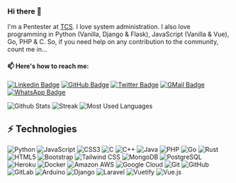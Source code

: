 ### Hi there 👋
I'm a Pentester at [TCS](https://www.tcs.com). I love system administration. I also love programming in Python (Vanilla, Django & Flask), JavaScript (Vanilla & Vue), Go, PHP & C. So, if you need help on any contribution to the community, count me in...

#### 📫 Here's how to reach me: 
[![Linkedin Badge](https://img.shields.io/badge/LinkedIn-BalaKrishna--prasad-0077B5?style=for-the-badge&logo=linkedin&logoColor=white&link=https://www.linkedin.com/in/balakrishna-prasad/)](https://www.linkedin.com/in/balakrishna-prasad/) 
[![GitHub Badge](https://img.shields.io/badge/GitHub-aayush420-100000?style=for-the-badge&logo=github&logoColor=white&link=https://github.com/aayush420)](https://github.com/aayush420)
[![Twitter Badge](https://img.shields.io/badge/Twitter-thisis420-1DA1F2?style=for-the-badge&logo=twitter&logoColor=white&link=https://twitter.com/thisis420)](https://twitter.com/thisis420)
[![GMail Badge](https://img.shields.io/badge/Gmail-balkripra.1996@gmail.com-D14836?style=for-the-badge&logo=gmail&logoColor=white&link=mailto:balkripra.1996@gmail.com)](mailto:balkripra.1996@gmail.com)
[![WhatsApp Badge](https://img.shields.io/badge/WhatsApp-+91--9492759420-25D366?style=for-the-badge&logo=whatsapp&logoColor=white&link=tel:+919492759420)](tel:+919492759420)

![Github Stats](https://github-readme-stats.vercel.app/api?username=aayush420&count_private=true&show_icons=true)
![Streak](https://github-readme-streak-stats.herokuapp.com/?user=aayush420)
![Most Used Languages](https://github-readme-stats.vercel.app/api/top-langs/?username=aayush420)

## ⚡ Technologies
![Python](https://img.shields.io/badge/Python-3776AB?style=for-the-badge&logo=python&logoColor=white)
![JavaScript](https://img.shields.io/badge/JavaScript-323330?style=for-the-badge&logo=javascript&logoColor=F7DF1E)
![CSS3](https://img.shields.io/badge/CSS3-1572B6?style=for-the-badge&logo=css3&logoColor=white)
![C](https://img.shields.io/badge/C-00599C?style=for-the-badge&logo=c&logoColor=white)
![C++](https://img.shields.io/badge/C%2B%2B-00599C?style=for-the-badge&logo=c%2B%2B&logoColor=white)
![Java](https://img.shields.io/badge/Java-ED8B00?style=for-the-badge&logo=java&logoColor=white)
![PHP](https://img.shields.io/badge/PHP-777BB4?style=for-the-badge&logo=php&logoColor=white)
![Go](https://img.shields.io/badge/Go-00ADD8?style=for-the-badge&logo=go&logoColor=white)
![Rust](https://img.shields.io/badge/Rust-black?style=for-the-badge&logo=rust&logoColor=#E57324)
![HTML5](https://img.shields.io/badge/HTML5-E34F26?style=for-the-badge&logo=html5&logoColor=white)
![Bootstrap](https://img.shields.io/badge/Bootstrap-563D7C?style=for-the-badge&logo=bootstrap&logoColor=white)
![Tailwind CSS](https://img.shields.io/badge/Tailwind%20CSS-38B2AC?style=for-the-badge&logo=tailwind-css&logoColor=white)
![MongoDB](https://img.shields.io/badge/MongoDB-4EA94B?style=for-the-badge&logo=mongodb&logoColor=white)
![PostgreSQL](https://img.shields.io/badge/PostgreSQL-336791?style=for-the-badge&logo=postgresql&logoColor=white)
![Heroku](https://img.shields.io/badge/-Heroku-430098?style=for-the-badge&logo=heroku&logoColor=white)
![Docker](https://img.shields.io/badge/Docker-2CA5E0?style=for-the-badge&logo=docker&logoColor=white)
![Amazon AWS](https://img.shields.io/badge/Amazon_AWS-{232F3E}?style=for-the-badge&logo=amazonaws&logoColor=white)
![Google Cloud](https://img.shields.io/badge/Google_Cloud-4285F4?style=for-the-badge&logo=google-cloud&logoColor=white)
![Git](https://img.shields.io/badge/Git-F05032?style=for-the-badge&logo=git&logoColor=white)
![GitHub](https://img.shields.io/badge/GitHub-100000?style=for-the-badge&logo=github&logoColor=white)
![GitLab](https://img.shields.io/badge/-GitLab-FCA121?style=for-the-badge&logo=gitlab&logoColor=white)
![Arduino](https://img.shields.io/badge/Arduino-00979D?style=for-the-badge&logo=Arduino&logoColor=white)
![Django](https://img.shields.io/badge/Django-092E20?style=for-the-badge&logo=django&logoColor=green)
![Laravel](https://img.shields.io/badge/Laravel-FF2D20?style=for-the-badge&logo=laravel&logoColor=white)
![Vuetify](https://img.shields.io/badge/Vuetify-1867C0?style=for-the-badge&logo=vuetify&logoColor=white)
![Vue.js](https://img.shields.io/badge/Vue.js-35495E?style=for-the-badge&logo=vuedotjs&logoColor=4FC08D)



<!--
**aayush420/aayush420** is a ✨ _special_ ✨ repository because its `README.md` (this file) appears on your GitHub profile.

Here are some ideas to get you started:



- 👯 I’m looking to collaborate on ...
- 🤔 I’m looking for help with ...
- 💬 Ask me about ...
- 😄 Pronouns: ...
- ⚡ Fun fact: ...
-->
